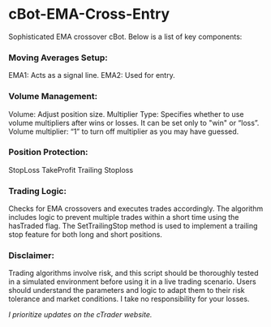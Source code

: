 # cBot-EMA-Cross-Entry
Sophisticated EMA crossover cBot. Below is a list of key components:

### Moving Averages Setup:
EMA1: Acts as a signal line.
EMA2: Used for entry.
### Volume Management:
Volume: Adjust position size.
Multiplier Type: Specifies whether to use volume multipliers after wins or losses. It can be set only to "win" or “loss”.
Volume multiplier: “1” to turn off multiplier as you may have guessed.
### Position Protection:
StopLoss
TakeProfit
Trailing Stoploss
### Trading Logic:
Checks for EMA crossovers and executes trades accordingly.
The algorithm includes logic to prevent multiple trades within a short time using the hasTraded flag.
The SetTrailingStop method is used to implement a trailing stop feature for both long and short positions.
### Disclaimer:
Trading algorithms involve risk, and this script should be thoroughly tested in a simulated environment before using it in a live trading scenario. Users should understand the parameters and logic to adapt them to their risk tolerance and market conditions. I take no responsibility for your losses.

_I prioritize updates on the cTrader website._
